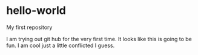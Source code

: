 # hello-world
My first repository

I am trying out git hub for the very first time.  It looks like this is going to be fun.
I am cool just a little conflicted I guess.
